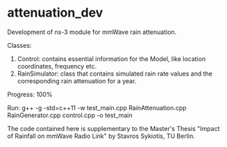 # attenuation_dev

Development of ns-3 module for mmWave rain attenuation.

Classes:
  1) Control: contains essential information for the Model, like location coordinates, frequency etc.
  2) RainSimulator: class that contains simulated rain rate values and the corresponding rain attenuation for a year.
  
  
Progress: 100% 

Run: g++ -g -std=c++11 -w test_main.cpp RainAttenuation.cpp RainGenerator.cpp control.cpp -o test_main

The code contained here is supplementary to the Master's Thesis "Impact of Rainfall on mmWave Radio Link" by Stavros Sykiotis, TU Berlin.
